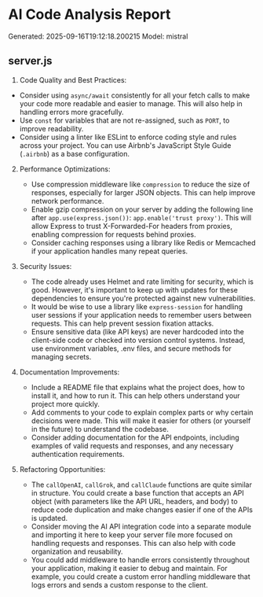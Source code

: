 # AI Code Analysis Report
Generated: 2025-09-16T19:12:18.200215
Model: mistral

## server.js
 1. Code Quality and Best Practices:
   - Consider using `async/await` consistently for all your fetch calls to make your code more readable and easier to manage. This will also help in handling errors more gracefully.
   - Use `const` for variables that are not re-assigned, such as `PORT`, to improve readability.
   - Consider using a linter like ESLint to enforce coding style and rules across your project. You can use Airbnb's JavaScript Style Guide (`.airbnb`) as a base configuration.

2. Performance Optimizations:
   - Use compression middleware like `compression` to reduce the size of responses, especially for larger JSON objects. This can help improve network performance.
   - Enable gzip compression on your server by adding the following line after `app.use(express.json())`: `app.enable('trust proxy')`. This will allow Express to trust X-Forwarded-For headers from proxies, enabling compression for requests behind proxies.
   - Consider caching responses using a library like Redis or Memcached if your application handles many repeat queries.

3. Security Issues:
   - The code already uses Helmet and rate limiting for security, which is good. However, it's important to keep up with updates for these dependencies to ensure you're protected against new vulnerabilities.
   - It would be wise to use a library like `express-session` for handling user sessions if your application needs to remember users between requests. This can help prevent session fixation attacks.
   - Ensure sensitive data (like API keys) are never hardcoded into the client-side code or checked into version control systems. Instead, use environment variables, .env files, and secure methods for managing secrets.

4. Documentation Improvements:
   - Include a README file that explains what the project does, how to install it, and how to run it. This can help others understand your project more quickly.
   - Add comments to your code to explain complex parts or why certain decisions were made. This will make it easier for others (or yourself in the future) to understand the codebase.
   - Consider adding documentation for the API endpoints, including examples of valid requests and responses, and any necessary authentication requirements.

5. Refactoring Opportunities:
   - The `callOpenAI`, `callGrok`, and `callClaude` functions are quite similar in structure. You could create a base function that accepts an API object (with parameters like the API URL, headers, and body) to reduce code duplication and make changes easier if one of the APIs is updated.
   - Consider moving the AI API integration code into a separate module and importing it here to keep your server file more focused on handling requests and responses. This can also help with code organization and reusability.
   - You could add middleware to handle errors consistently throughout your application, making it easier to debug and maintain. For example, you could create a custom error handling middleware that logs errors and sends a custom response to the client.

